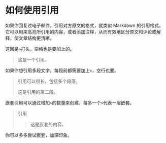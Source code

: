 # 如何使用引用

如果你回复过电子邮件，引用对方原文的格式，就类似 Markdown 的引用格式。它可以用来高亮所引用的内容，或者添加注释，从而有效地区分原文和评论或解释，使文章结构更清晰。

这回是`>`打头，空格也是要加上的。

> 这是一个引用。

如果你想引用多段文字，每段前都需要加上`>`，空行也要。

> 引用可以很长，包括多个段落。
>
> 这是引用的第二段。

嵌套引用可以通过增加`>`的数量来创建，每多一个`>`代表一层嵌套。

> 引用
>>
>> 这是嵌套的内容。

你可以多多尝试嵌套，加深印象。

